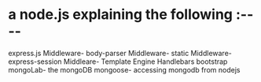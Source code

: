 # a node.js explaining the following :----
   express.js
   Middleware- body-parser
   Middleware- static
   Middleware- express-session
   Middleare-  Template Engine Handlebars
   bootstrap 
   mongoLab- the mongoDB 
   mongoose- accessing mongodb from nodejs   



